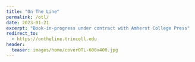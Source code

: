 ```yaml
---
title: "On The Line"
permalink: /otl/
date: 2023-01-21
excerpt: "Book-in-progress under contract with Amherst College Press"
redirect_to:
  - https://ontheline.trincoll.edu
header:
  teaser: images/home/coverOTL-600x400.jpg
---
```

